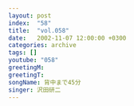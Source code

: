 ```yaml
---
layout: post
index:  "58"
title:  "vol.058"
date:   2002-11-07 12:00:00 +0300
categories: archive
tags: []
youtube: "058"
greetingM: 
greetingT: 
songName: 背中まで45分
singer: 沢田研二
---
```


